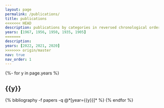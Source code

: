 ```yaml
---
layout: page
permalink: /publications/
title: publications
<<<<<<< HEAD
description: publications by categories in reversed chronological order. generated by jekyll-scholar.
years: [1967, 1956, 1950, 1935, 1905]
=======
description:
years: [2022, 2021, 2020]
>>>>>>> origin/master
nav: true
nav_order: 1
---
```

<!-- _pages/publications.md -->
<div class="publications">

{%- for y in page.years %}
  <h2 class="year">{{y}}</h2>
  {% bibliography -f papers -q @*[year={{y}}]* %}
{% endfor %}

</div>
